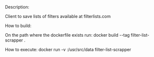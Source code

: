 Description:

Client to save lists of filters available at filterlists.com

How to build:

On the path where the dockerfile exists run:
    docker build --tag filter-list-scrapper .

How to execute:
    docker run -v <local directory>:/usr/src/data filter-list-scrapper
